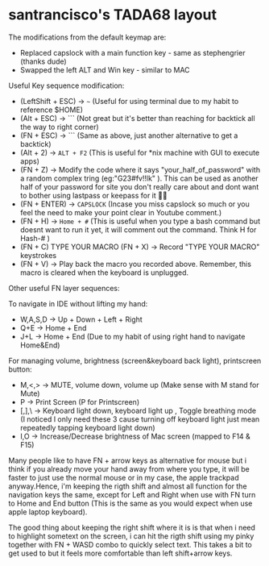 # santrancisco's TADA68 layout

The modifications from the default keymap are:

 - Replaced capslock with a main function key - same as stephengrier (thanks dude)
 - Swapped the left ALT and Win key - similar to MAC

Useful Key sequence modification:
 - (LeftShift + ESC) -> `~`   (Useful for using terminal due to my habit to reference $HOME)
 - (Alt + ESC)       -> `\``  (Not great but it's better than reaching for backtick all the way to right corner)
 - (FN  + ESC)       -> `\``  (Same as above, just another alternative to get a backtick)
 - (Alt + 2)         -> `ALT + F2` (This is useful for *nix machine with GUI to execute apps)
 - (FN + Z)        -> Modify the code where it says "your_half_of_password" with a random complex tring (eg:"G23#fv!!lk" ). This can be used as another half of your password for site you don't really care about and dont want to bother using lastpass or keepass for it 🤷‍♂️
 - (FN +  ENTER)     -> `CAPSLOCK`  (Incase you miss capslock so much or you feel the need to make your point clear in Youtube comment.)
 - (FN  + H)         -> `Home + #` (This is useful when you type a bash command but doesnt want to run it yet, it will comment out the command. Think H for Hash-# )
 - (FN + C) TYPE YOUR MACRO (FN + X) -> Record "TYPE YOUR MACRO" keystrokes
 - (FN + V)        -> Play back the macro you recorded above. Remember, this macro is cleared when the keyboard is unplugged.



Other useful FN layer sequences:

To navigate in IDE without lifting my hand:

 - W,A,S,D -> Up + Down + Left + Right  
 - Q+E     -> Home + End
 - J+L     -> Home + End (Due to my habit of using right hand to navigate Home&End) 

For managing volume, brightness (screen&keyboard back light), printscreen button:

 - M,<,>   -> MUTE, volume down, volume up (Make sense with M stand for Mute)
 - P       -> Print Screen (P for Printscreen)
 - [,],\   -> Keyboard light down, keyboard light up , Toggle breathing mode (I noticed I only need these 3 cause turning off keyboard light just mean repeatedly tapping keyboard light down)
 - I,O     -> Increase/Decrease brightness of Mac screen (mapped to F14 & F15)
 

Many people like to have FN + arrow keys as alternative for mouse but i think if you already move your hand away from where you type, it will be faster to just use the normal mouse or in my case, the apple trackpad anyway.Hence, i'm keeping the rigth shift and almost all function for the navigation keys the same, except for Left and Right when use with FN turn to Home and End button (This is the same as you would expect when use apple laptop keyboard). 

The good thing about keeping the right shift where it is is that when i need to highlight sometext on the screen, i can hit the rigth shift using my pinky together with FN + WASD combo to quickly select text. This takes a bit to get used to but it feels more comfortable than left shift+arrow keys. 